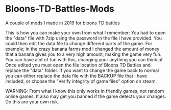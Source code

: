# Bloons-TD-Battles-Mods
A couple of mods I made in 2019 for bloons TD battles

This is how you can make your own from what I remember:
You had to open the "data" file with 7zip using the password in the file i have provided. 
You could then edit the data file to change different parts of the game.
For example; in the crazy banana farms mod i changed the amount of money that a banana gives you to a very high amount, making the game very fun. You can have alot of fun with this, changing your anything you can think of.
Once edited you must open the file location of Bloons TD Battles and replace the "data" folder.
If you want to change the game back to normal you can either replace the data file with the BACKUP file that I have included, or choose the "Verify integrity of game files" option on steam.

WARNING:
From what I know this only works in friendly games, not random online games. It also may get you banned if the game detects your changes. Do this are your own risk.
